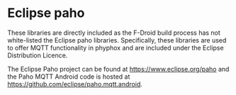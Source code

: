 # Eclipse paho

These libraries are directly included as the F-Droid build process has not white-listed the Eclipse paho libraries. Specifically, these libraries are used to offer MQTT functionality in phyphox and are included under the Eclipse Distribution Licence.

The Eclipse Paho project can be found at https://www.eclipse.org/paho and the Paho MQTT Android code is hosted at https://github.com/eclipse/paho.mqtt.android.
